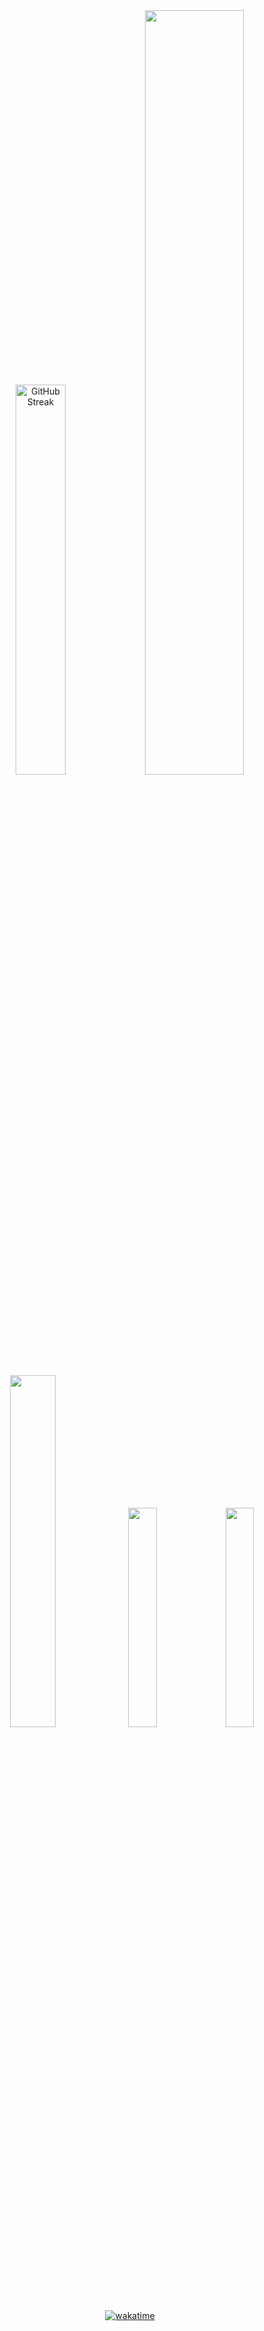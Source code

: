 

<!-- 
[![GitHub WidgetBox](https://github-widgetbox.vercel.app/api/profile?username=BaGorK&data=followers,repositories,stars,commits&theme=darkmode)](#)
<h2 align='left' style="">Some of the Technologies I work with ❤️</h2>
<div align="center">
  <table width="100%" height="100%">
    <tr>
      <th>Programming Languages</th>
      <th>Technologies [ Frameworks && tools ]</th>
    </tr>
    <tr>
      <td>
        <img alt="Typescript" height="64px" src="https://cdn.worldvectorlogo.com/logos/typescript.svg">
        <img alt="JavaScript" height="64px" src="https://cdn.worldvectorlogo.com/logos/logo-javascript.svg">
      </td>
      <td>
        <img alt="Tailwind" height="64px" src="https://cdn.worldvectorlogo.com/logos/tailwindcss.svg">
        <img alt="React" height="64px" src="https://cdn.worldvectorlogo.com/logos/react-2.svg">
        <img alt="node js" height="64px" src="https://www.cdnlogo.com/logos/n/79/node-js.svg">
        <img alt="Express" height="64px" src="https://adware-technologies.s3.amazonaws.com/uploads/technology/thumbnail/20/express-js.png">
        <img alt="MongoDb" height="64px" src="https://cdn.worldvectorlogo.com/logos/mongodb-icon-1.svg">
      </td>
    </tr>
  </table>
</div>

<p align="center">
  <img src="https://github-readme-streak-stats.herokuapp.com/?user=BaGorK&theme=radical&hide_border=true" alt="Streak Stats" />
</p>
<p align="center">
  <img src="https://github-readme-stats.vercel.app/api?username=BaGorK&theme=radical&hide_border=true&include_all_commits=true&count_private=true" alt="GitHub Stats" />
  <img src="https://github-readme-stats.vercel.app/api/top-langs/?username=BaGorK&theme=radical&hide_border=true&include_all_commits=false&count_private=true&exclude=html&layout=compact" alt="Top Languages" />
</p>
-->

<div align="center">
  <a>
    <img width="40%" src="https://streak-stats.demolab.com?user=BagorK&theme=codeSTACKr" alt="GitHub Streak" />
    <img width="56%" src="http://github-profile-summary-cards.vercel.app/api/cards/profile-details?username=BagorK&theme=codeSTACKr" />
    <img width="38%" src="https://github-readme-stats.vercel.app/api?username=BagorK&theme=codeSTACKr&show_icons=true" />  
    <img width="30%" src="http://github-profile-summary-cards.vercel.app/api/cards/most-commit-language?username=BagorK&theme=codeSTACKr&exclude=yacc" />
    <img width="30%" src="http://github-profile-summary-cards.vercel.app/api/cards/stats?username=BagorK&theme=codeSTACKr" />
  </a>
</div>

<!--
[![github activity graph](https://github-readme-activity-graph.vercel.app/graph?username=BaGorK&theme=github-compact)](#)

<p align="center" style="width: 100vw;">
     <img src="https://capsule-render.vercel.app/api?type=waving&color=gradient&height=100&section=footer" width="100%"/>
</p>
-->
<div align="center">
  
  [![wakatime](https://wakatime.com/badge/user/466107a4-383a-433a-a72d-93aa58acf054.svg)](https://wakatime.com/@466107a4-383a-433a-a72d-93aa58acf054)
  
</div>


